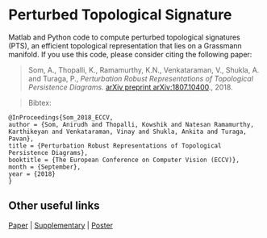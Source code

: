 # Perturbed Topological Signature

Matlab and Python code to compute perturbed topological signatures (PTS), an efficient topological representation that lies on a Grassmann manifold. If you use this code, please consider citing the following paper:

>Som, A., Thopalli, K., Ramamurthy, K.N., Venkataraman, V., Shukla, A. and Turaga, P.,
*Perturbation Robust Representations of Topological Persistence Diagrams.*
[arXiv preprint arXiv:1807.10400](https://arxiv.org/abs/1807.10400)., 2018. 

>Bibtex:
```
@InProceedings{Som_2018_ECCV,
author = {Som, Anirudh and Thopalli, Kowshik and Natesan Ramamurthy, Karthikeyan and Venkataraman, Vinay and Shukla, Ankita and Turaga, Pavan},
title = {Perturbation Robust Representations of Topological Persistence Diagrams},
booktitle = {The European Conference on Computer Vision (ECCV)},
month = {September},
year = {2018}
}
```
## Other useful links

[Paper](https://arxiv.org/pdf/1807.10400.pdf) | [Supplementary](http://www.public.asu.edu/~asom2/ECCV18_Supplementary.pdf) | [Poster](http://www.public.asu.edu/~asom2/ECCV18_Poster.pdf)
